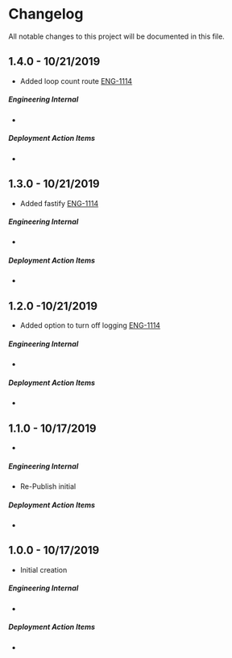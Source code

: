 # Changelog

All notable changes to this project will be documented in this file.

## 1.4.0 - 10/21/2019

-   Added loop count route [ENG-1114](https://abedev.atlassian.net/browse/ENG-1114)

##### Engineering Internal

-   

##### Deployment Action Items

-   



## 1.3.0 - 10/21/2019

-   Added fastify [ENG-1114](https://abedev.atlassian.net/browse/ENG-1114)

##### Engineering Internal

-   

##### Deployment Action Items

-   


## 1.2.0 -10/21/2019


-   Added option to turn off logging  [ENG-1114](https://abedev.atlassian.net/browse/ENG-1114)

##### Engineering Internal

-   

##### Deployment Action Items

-   



## 1.1.0 - 10/17/2019

-   

##### Engineering Internal

-   Re-Publish initial

##### Deployment Action Items

-   


## 1.0.0 - 10/17/2019

-   Initial creation

##### Engineering Internal

-   

##### Deployment Action Items

-   
